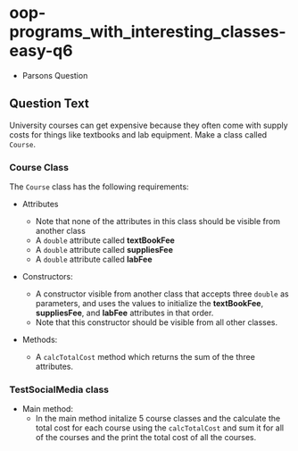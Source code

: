 # oop-programs_with_interesting_classes-easy-q6

- Parsons Question

## Question Text

University courses can get expensive because they often come with supply costs for things like textbooks and lab
equipment. Make a class called `Course`.

### Course Class

The `Course` class has the following requirements:

- Attributes
    - Note that none of the attributes in this class should be visible from another class
    - A `double` attribute called **textBookFee**
    - A `double` attribute called **suppliesFee**
    - A `double` attribute called **labFee**

- Constructors:
    - A constructor visible from another class that accepts three `double` as parameters, and uses the values
      to initialize the **textBookFee**, **suppliesFee**, and **labFee** attributes in that order.
    - Note that this constructor should be visible from all other classes.

- Methods:
    - A `calcTotalCost` method which returns the sum of the three attributes.

### TestSocialMedia class

- Main method:
    - In the main method initalize 5 course classes and the calculate the total cost for each course using the
      `calcTotalCost` and sum it for all of the courses and the print the total cost of all the courses.
